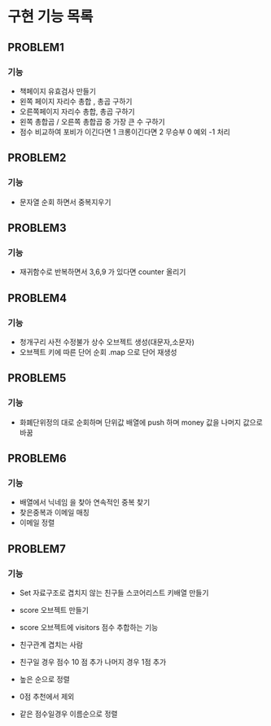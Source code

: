 # 구현 기능 목록

## PROBLEM1

### 기능

- 책페이지 유효검사 만들기
- 왼쪽 페이지 자리수 총합 , 총곱 구하기
- 오른쪽페이지 자리수 총합, 총곱 구하기
- 왼쪽 총합곱 / 오른쪽 총합곱 중 가장 큰 수 구하기
- 점수 비교하여 포비가 이긴다면 1 크롱이긴다면 2 무승부 0 예외 -1 처리

## PROBLEM2

### 기능

- 문자열 순회 하면서 중복지우기

## PROBLEM3

### 기능

- 재귀함수로 반복하면서 3,6,9 가 있다면 counter 올리기

## PROBLEM4

### 기능

- 청개구리 사전 수정불가 상수 오브젝트 생성(대문자,소문자)
- 오브젝트 키에 따른 단어 순회 .map 으로 단어 재생성

## PROBLEM5

### 기능

- 화폐단위정의 대로 순회하며 단위값 배열에 push 하며 money 값을 나머지 값으로 바꿈

## PROBLEM6

### 기능

- 배열에서 닉네임 을 찾아 연속적인 중복 찾기
- 찾은중복과 이메일 매칭
- 이메일 정렬

## PROBLEM7

### 기능

- Set 자료구조로 겹치지 않는 친구들 스코어리스트 키배열 만들기

- score 오브젝트 만들기

- score 오브젝트에 visitors 점수 추합하는 기능

- 친구관계 겹치는 사람
- 친구일 경우 점수 10 점 추가 나머지 경우 1점 추가
- 높은 순으로 정렬
- 0점 추천에서 제외
- 같은 점수일경우 이름순으로 정렬
